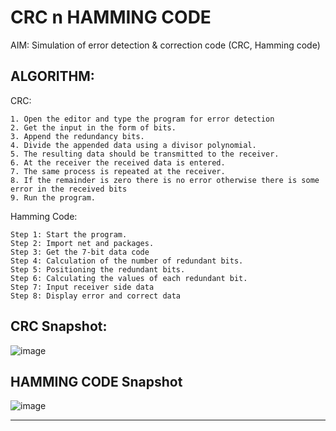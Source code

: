 # CRC n HAMMING CODE

AIM: Simulation of error detection & correction code (CRC, Hamming code) 

## ALGORITHM: 

CRC: 

    1. Open the editor and type the program for error detection 
    2. Get the input in the form of bits. 
    3. Append the redundancy bits. 
    4. Divide the appended data using a divisor polynomial. 
    5. The resulting data should be transmitted to the receiver. 
    6. At the receiver the received data is entered. 
    7. The same process is repeated at the receiver. 
    8. If the remainder is zero there is no error otherwise there is some error in the received bits 
    9. Run the program. 

Hamming Code: 

    Step 1: Start the program. 
    Step 2: Import net and packages. 
    Step 3: Get the 7-bit data code 
    Step 4: Calculation of the number of redundant bits. 
    Step 5: Positioning the redundant bits. 
    Step 6: Calculating the values of each redundant bit. 
    Step 7: Input receiver side data 
    Step 8: Display error and correct data 

## CRC Snapshot:

![image](https://user-images.githubusercontent.com/73773202/156938855-20455247-a16d-4947-8c64-3707b9f6839a.png)

## HAMMING CODE Snapshot

![image](https://user-images.githubusercontent.com/73773202/156938871-a7d018a7-9c15-4f0e-b22e-3b1acef4e3a1.png)

---
